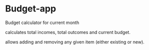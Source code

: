 # Budget-app
Budget calculator for current month

calculates total incomes, total outcomes and current budget.

allows adding and removing any given item (either existing or new).
